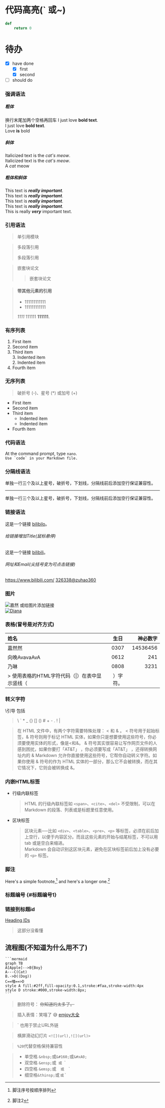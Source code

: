 # 代码高亮(\` 或\~)
```python
def 
    return 0
```

待办
====
- [x] have done
    - [x] first
    - [x] second
- [ ] should do

### 强调语法
##### 粗体
换行末尾加两个空格再回车
I just love **bold text**.  
I just love __bold text__.  
Love **is** bold
##### 斜体
Italicized text is the *cat's meow*.  
Italicized text is the _cat's meow_.  
A *cat* meow
##### 粗体和斜体
This text is ***really important***.  
This text is ___really important___.  
This text is __*really important*__.  
This text is **_really important_**.  
This is really ***very*** important text.  

### 引用语法
> 单引用模块

> 多段落引用
>
> 多段落引用

> 嵌套块论文
>
>> 嵌套块论文

> #### 带其他元素的引用
>
> - 111111111111
> - 111111111111
>
>  *1111* 111111 **111111**.


### 有序列表
1. First item
5. Second item
8. Third item  
    3. Indented item  
    2. Indented item  
4. Fourth item

### 无序列表
> 破折号 (-)、星号 (*) 或加号 (+) 
- First item
- Second item
- Third item
    - Indented item
    - Indented item
- Fourth item

### 代码语法
At the command prompt, type `nano`.  
``Use `code` in your Markdown file.``

### 分隔线语法
单独一行三个及以上星号，破折号，下划线，分隔线前后添加空行保证兼容性。

---

单独一行三个及以上星号，破折号，下划线，分隔线前后添加空行保证兼容性。

### 链接语法
这是一个链接 [bilibilo](https://www.bilibili.com/)。
###### 给链接增加Title(鼠标悬停)
这是一个链接 [bilibili](https://www.bilibili.com/ "霹雳霹雳")。
###### 网址和Email(尖括号变为可点击链接)
<https://www.bilibili.com/>
<326338@zuhao360>

### 图片
![嘉然](https://user-images.githubusercontent.com/100335931/184601183-645ca5b9-f42f-4ff6-8c1b-0e3cc4ffcb1e.png "嘉门")
或给图片添加链接  
[![Diana](https://user-images.githubusercontent.com/100335931/184601183-645ca5b9-f42f-4ff6-8c1b-0e3cc4ffcb1e.png "嘉门")](csdiy.wiki)
### 表格(冒号是对齐方式)
| 姓名   | 生日 |    神必数字 |
| :----- | :--: | -------: |
| 嘉然然 | 0307   | 14536456 |
| 向晚AvavaAvA |  0612  | 241 |
| 乃琳 |  0808  | 3231 |
> 使用表格的HTML字符代码（&#124;）在表中显示竖线（|）字符。
### 转义字符
\引导 包括
> \ \` * _ {} [] () # + - . ! |

> 在 HTML 文件中，有两个字符需要特殊处理： < 和 & 。 < 符号用于起始标签，& 符号则用于标记 HTML 实体，如果你只是想要使用这些符号，你必须要使用实体的形式，像是&lt;和&amp;。
> & 符号其实很容易让写作网页文件的人感到困扰，如果你要打「AT&T」 ，你必须要写成「AT&amp;T」 ，还得转换网址内的 &
> Markdown 允许你直接使用这些符号，它帮你自动转义字符。如果你使用 & 符号的作为 HTML 实体的一部分，那么它不会被转换，而在其它情况下，它则会被转换成 &amp;。

### 内嵌HTML标签
- 行级内联标签
    > HTML 的行级內联标签如 `<span>`、`<cite>`、`<del>` 不受限制，可以在 Markdown 的段落、列表或是标题里任意使用。
- 区块标签
    > 区块元素──比如 `<div>`、`<table>`、`<pre>`、`<p>` 等标签，必须在前后加上空行，以便于内容区分。而且这些元素的开始与结尾标签，不可以用 tab 或是空白来缩进。  
    Markdown 会自动识别这区块元素，避免在区块标签前后加上没有必要的 `<p>` 标签。  
### 脚注
Here's a simple footnote,[^与内容无关] and here's a longer one.[^bignote]

[^与内容无关]: 脚注序号按顺序排列

[^bignote]: 脚注2
### 标题编号 {#标题编号1}
### 链接到标题id
[Heading IDs](#heading-ids)  
> 这部分没看懂  

流程图(不知道为什么用不了)
------
	```mermaid
	graph TB
	A[Apple]-->B{Boy}
	A---C(Cat)
	B.->D((Dog))
	C==喵==>D
	style A fill:#2ff,fill-opacity:0.1,stroke:#faa,stroke-width:4px
	style D stroke:#000,stroke-width:8px;
	```

> 删除符号： ~~你知道的太多了。~~ 

> 插入表情：笑嘻了 :sweat_smile: [emjoy大全](https://gist.github.com/rxaviers/7360908)

> \` 也用于禁止URL外链

> 横屏滑动幻灯片 `<![](url),![](url)>`

> `%20`代替空格保持兼容性

>  - 单空格 `&nbsp;`或`&#160;`或`&#xA0;`  
>  - 双空格 `&ensp;`或&#8194;`或`&#x2002;`  
>  - 四空格 `&emsp;`或&#8195;`或`&#x2003;`  
>  - 细空格`&thinsp;`或&#8201;`或`&#x2009;`  

